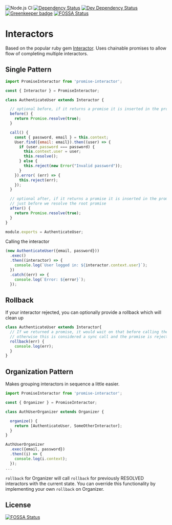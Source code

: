 ![Node.js CI](https://github.com/interlock/promise-interactor/workflows/Node.js%20CI/badge.svg)
[![Dependency Status](https://david-dm.org/interlock/promise-interactor.svg)](https://david-dm.org/interlock/promise-interactor)
[![Dev Dependency Status](https://david-dm.org/interlock/promise-interactor/dev-status.svg)](https://david-dm.org/interlock/promise-interactor/dev-status)
[![Greenkeeper badge](https://badges.greenkeeper.io/interlock/promise-interactor.svg)](https://greenkeeper.io/)
[![FOSSA Status](https://app.fossa.io/api/projects/git%2Bgithub.com%2Finterlock%2Fpromise-interactor.svg?type=shield)](https://app.fossa.io/projects/git%2Bgithub.com%2Finterlock%2Fpromise-interactor?ref=badge_shield)

# Interactors

Based on the popular ruby gem [Interactor](https://github.com/collectiveidea/interactor). Uses chainable promises to allow
flow of completing multiple interactors.


## Single Pattern

```js
import PromiseInteractor from 'promise-interactor';

const { Interactor } = PromiseInteractor;

class AuthenticateUser extends Interactor {

  // optional before, if it returns a promise it is inserted in the promise chain
  before() {
    return Promise.resolve(true);
  }

  call() {
    const { password, email } = this.context;
    User.find({email: email}).then((user) => {
      if (user.password === password) {
        this.context.user = user;
        this.resolve();
      } else {
        this.reject(new Error("Invalid password"));
      }
    }).error( (err) => {
      this.reject(err);
    });
  }

  // optional after, if it returns a promise it is inserted in the promise chain
  // just before we resolve the root promise
  after() {
    return Promise.resolve(true);
  }
}

module.exports = AuthenticateUser;
```

Calling the interactor

```js
(new AuthenticateUser({email, password}))
  .exec()
  .then((interactor) => {
    console.log(`User logged in: ${interactor.context.user}`);
  })
  .catch((err) => {
    console.log(`Error: ${error}`);
  });

```

## Rollback

If your interactor rejected, you can optionally provide a rollback which will clean up

```js
class AuthenticateUser extends Interactor{
  // If we returned a promise, it would wait on that before calling the reject
  // otherwise this is considered a sync call and the promise is rejected immediately after
  rollback(err) {
    console.log(err);
  }
}
```

## Organization Pattern

Makes grouping interactors in sequence a little easier.

```js
import PromiseInteractor from 'promise-interactor';

const { Organizer } = PromiseInteractor;

class AuthUserOrganizer extends Organizer {

  organize() {
    return [AuthenticateUser, SomeOtherInteractor];
  }
}

AuthUserOrganizer
  .exec({email, password})
  .then((i) => {
    console.log(i.context);
  });
...
```

`rollback` for Organizer will call `rollback` for previously RESOLVED interactors with the current state. You can override this functionality by implementing your own `rollback` on Organizer.


## License
[![FOSSA Status](https://app.fossa.io/api/projects/git%2Bgithub.com%2Finterlock%2Fpromise-interactor.svg?type=large)](https://app.fossa.io/projects/git%2Bgithub.com%2Finterlock%2Fpromise-interactor?ref=badge_large)
